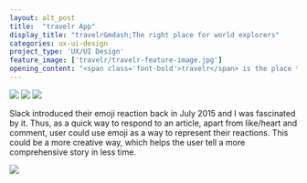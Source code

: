 ```yaml
---
layout: alt_post
title:  "travelr App"
display_title: "travelr&mdash;The right place for world explorers"
categories: ux-ui-design
project_type: 'UX/UI Design'
feature_image: ['travelr/travelr-feature-image.jpg']
opening_content: "<span class='font-bold'>travelr</span> is the place that connects people that love to travel. It's where they share wild ideas and fascinating stories. The app was born in the time when the Internet is full of low quality information and its only goal is to provide its users a better and more righteous information."
---
```


<img src="{{ site.baseurl }}/assets/img/travelr/travelr-display-image-01.jpg">


<img src="{{ site.baseurl }}/assets/img/travelr/travelr-display-image-02.jpg">


<img src="{{ site.baseurl }}/assets/img/travelr/travelr-display-image-03.jpg">

<div class="row">
  <div class="small-12 medium-12 large-6 columns">
    <p class="content__body--text">
      Slack introduced their emoji reaction back in July 2015 and I was fascinated by it. Thus, as a quick way to respond to an article, apart from like/heart and comment, user could use emoji as a way to represent their reactions. This could be a more creative way, which helps the user tell a more comprehensive story in less time.
    </p>
  </div>
</div>


<img src="{{ site.baseurl }}/assets/img/travelr/travelr-display-image-04.png">
